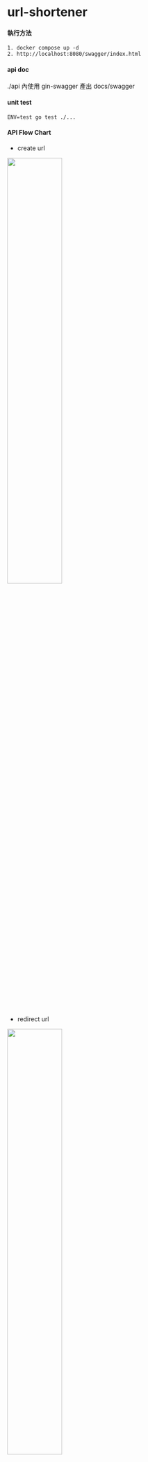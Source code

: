 # url-shortener

#### 執行方法

    1. docker compose up -d
    2. http://localhost:8080/swagger/index.html

#### api doc
./api 內使用 gin-swagger 產出 docs/swagger  

#### unit test

    ENV=test go test ./...  

#### API Flow Chart

* create url

<img decoding="async" src="https://i.imgur.com/2DHeKYK.png" width="50%">


* redirect url

<img decoding="async" src="https://i.imgur.com/qWkszHX.png" width="50%">

* 檔案架構

        -  api 
           實作 api 層函式
           router 實作 api 接口
           controller 將資料轉換成合適格式輸入輸出 
           service 處理 api 業務邏輯
        -  docs
           文件
        -  repositories
           實作資料庫溝通 interface
        -  utils
           其餘功能性函式

* 選擇 postgreSQL

      以目前場景 postgreSQL 和 mySQL 都是可行解決方案
      SQLite 不提供網路訪問 當有多台 server 時則不適用
      選用 postgreSQL 則是考慮未來資料量大後需要擴展 postgreSQL 提供更好的穩定性與一致性

* 選擇 redis

      以目前場景 Memcached 和 Redis 都是可行解決方案
      redis 支援持久化 針對短網址服務需要大量的讀取
      如果當 redis 需要重啟 可快速回復快取資料
      並且 redis 提供更多種 data type 與功能 在未來開發新功能更加彈性

* 選擇 gin

      gin 是目前 golang 主流框架擁有優秀的性能表現 


* urlId 設計方式

      shortUrl 設計為 a-zA-Z0-9 隨機產生長度6的字串 
      在使用當時產生的隨機數字的加總和為檢查碼 避免惡意嘗試
      ex
        隨機字串 abcdef  
        亂數和 (0+1+2+3+4+5) = 15
        最終 url_id = abcdef15
        後續驗證 url_id 會檢查前6碼計算結果與亂數是否一致


* 對於大量api同時操作情境,這部分可以使用 

      1. redis cache 減少 db 操作
      2. 使用 rate limiter 
        1. 架構可使用 api gateway 做限制
        2. 程式端可實作 rate limiter 在 middleware層針對api 接口做限制 

* 對於不存在的 url_id 這部分可以使用 

      1. 針對 url_id 做驗證減少資料庫存取

* 後續優化

      1. server auto scale
      2. 當資料多後 可以將 db 設計成讀寫分離 資料表也可依 usrId sharding
      3. 確認 url_id 是否可用避免 db collision 可用 bloom filter
      4. logger format
      5. 增加整合測試



